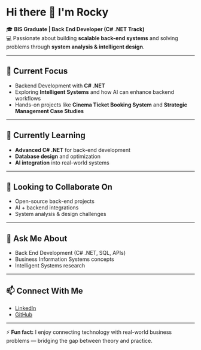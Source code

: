 # Hi there 👋 I'm Rocky  

🎓 **BIS Graduate | Back End Developer (C# .NET Track)**  
💻 Passionate about building **scalable back-end systems** and solving problems through **system analysis & intelligent design**.  

---

## 🔭 Current Focus
- Backend Development with **C# .NET**  
- Exploring **Intelligent Systems** and how AI can enhance backend workflows  
- Hands-on projects like **Cinema Ticket Booking System** and **Strategic Management Case Studies**  

---

## 🌱 Currently Learning
- **Advanced C# .NET** for back-end development  
- **Database design** and optimization  
- **AI integration** into real-world systems  

---

## 👯 Looking to Collaborate On
- Open-source back-end projects  
- AI + backend integrations  
- System analysis & design challenges  

---

## 💬 Ask Me About
- Back End Development (C# .NET, SQL, APIs)  
- Business Information Systems concepts  
- Intelligent Systems research  

---

## 📫 Connect With Me
- [LinkedIn](https://www.linkedin.com/in/mohamed-raouf-a10961381/)  
- [GitHub](https://github.com/RockyT22)  

---

⚡ **Fun fact:** I enjoy connecting technology with real-world business problems — bridging the gap between theory and practice.  
